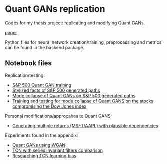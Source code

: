# Quant GANs replication
Codes for my thesis project: replicating and modifying Quant GANs.

[paper](https://arxiv.org/abs/1907.06673)

Python files for neural network creation/training, preprocessing and metrics can be found in the backend package.

## Notebook files

Replication/testing:
* [S&P 500 Quant GAN training](https://nbviewer.jupyter.org/github/ICascha/QuantGANs-replication/blob/main/sp500_training.ipynb)
* [Stylized facts of S&P 500 generated paths](https://nbviewer.jupyter.org/github/ICascha/QuantGANs-replication/blob/main/stylized_facts_sp500.ipynb)
* [Mode collapse of Quant GANs on S&P 500 generated paths](https://nbviewer.jupyter.org/github/ICascha/QuantGANs-replication/blob/main/mode_collapse_sp500.ipynb)
* [Training and testing for mode collapse of Quant GANS on the stocks compromising the Dow Jones index](https://nbviewer.jupyter.org/github/ICascha/QuantGANs-replication/blob/main/train_dow_stocks.ipynb)

Personal modifications/approcahes to Quant GANS:
* [Generating multiple returns (MSFT/AAPL) with plausible dependencies](https://nbviewer.jupyter.org/github/ICascha/QuantGANs-replication/blob/main/aapl_msft_train.ipynb)

Experiments found in the appendix:
* [Quant GANs using WGAN](https://nbviewer.jupyter.org/github/ICascha/QuantGANs-replication/blob/main/appendix_experiments/wgan_sp500.ipynb)
* [TCN with series invariant filters comparison](https://nbviewer.jupyter.org/github/ICascha/QuantGANs-replication/blob/main/appendix_experiments/series_invariant_filters.ipynb)
* [Researching TCN learning bias](https://nbviewer.jupyter.org/github/ICascha/QuantGANs-replication/blob/main/appendix_experiments/tcn_training_bias.ipynb)
